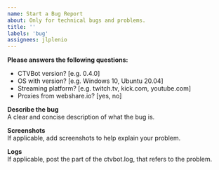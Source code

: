 ```yaml
---
name: Start a Bug Report
about: Only for technical bugs and problems.
title: ''
labels: 'bug'
assignees: jlplenio
---
```


<!-------------------------------------------------------------------------
Thank you for opening an issue. Please work through these steps first:

1. Follow all troubleshooting step from the wiki
https://github.com/jlplenio/crude-twitch-viewer-bot/wiki/Troubleshooting
2. Please ensure that there is not an issue already for the bug.
------------------------------------------------------------------------->

**Please answers the following questions:**
- CTVBot version? [e.g. 0.4.0]
- OS with version? [e.g. Windows 10, Ubuntu 20.04]
- Streaming platform? [e.g. twitch.tv, kick.com, youtube.com]
- Proxies from webshare.io? [yes, no] 

**Describe the bug**  
A clear and concise description of what the bug is.

**Screenshots**  
If applicable, add screenshots to help explain your problem.

**Logs**  
If applicable, post the part of the ctvbot.log, that refers to the problem.
